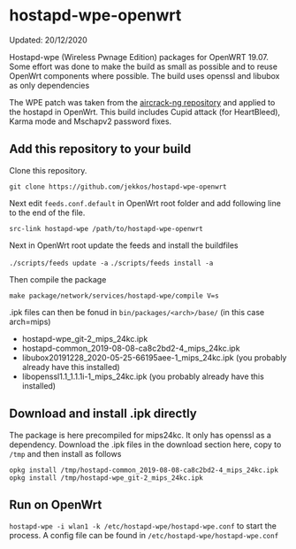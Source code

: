 
# hostapd-wpe-openwrt
Updated: 20/12/2020 

Hostapd-wpe (Wireless Pwnage Edition) packages for OpenWRT 19.07. Some effort was done to make the build as small as possible and to reuse OpenWrt components where possible. The build uses openssl and libubox as only dependencies

The WPE patch was taken from the [aircrack-ng repository](https://github.com/aircrack-ng/aircrack-ng/blob/master/patches/wpe/hostapd-wpe/hostapd-wpe.patch) and applied to the hostapd in OpenWrt. This build includes Cupid attack (for HeartBleed), Karma mode and Mschapv2 password fixes.

## Add this repository to your build

Clone this repository.

`git clone https://github.com/jekkos/hostapd-wpe-openwrt`

Next edit `feeds.conf.default` in OpenWrt root folder and add following line to the end of the file. 

`src-link hostapd-wpe /path/to/hostapd-wpe-openwrt`

Next in OpenWrt root update the feeds and install the buildfiles

`./scripts/feeds update -a`
`./scripts/feeds install -a`

Then compile the package

`make package/network/services/hostapd-wpe/compile V=s`

.ipk files can then be fonud in `bin/packages/<arch>/base/` (in this case arch=mips)

* hostapd-wpe_git-2_mips_24kc.ipk
* hostapd-common_2019-08-08-ca8c2bd2-4_mips_24kc.ipk
* libubox20191228_2020-05-25-66195aee-1_mips_24kc.ipk (you probably already have this installed)
* libopenssl1.1_1.1.1i-1_mips_24kc.ipk (you probably already have this installed)

## Download and install .ipk directly
The package is here precompiled for mips24kc. It only has openssl as a dependency. Download the .ipk files in the download section here, copy to `/tmp` and then install as follows

`opkg install /tmp/hostapd-common_2019-08-08-ca8c2bd2-4_mips_24kc.ipk`
`opkg install /tmp/hostapd-wpe_git-2_mips_24kc.ipk`

## Run on OpenWrt
`hostapd-wpe -i wlan1 -k /etc/hostapd-wpe/hostapd-wpe.conf` to start the process. A config file can be found in `/etc/hostapd-wpe/hostapd-wpe.conf`
